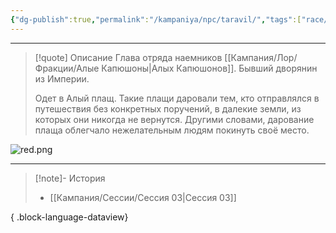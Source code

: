 ```yaml
---
{"dg-publish":true,"permalink":"/kampaniya/npc/taravil/","tags":["race/human","affinity/friendly","job/mercenary"],"created":"2025-01-08T06:30:47.455+03:00","updated":"2025-01-09T10:38:29.848+03:00"}
---
```




<hr></hr>

> [!quote] Описание
> Глава отряда наемников [[Кампания/Лор/Фракции/Алые Капюшоны\|Алых Капюшонов]]. Бывший дворянин из Империи. 
> 
> Одет в Алый плащ. Такие плащи даровали тем, кто отправлялся в путешествия без конкретных поручений, в далекие земли, из которых они никогда не вернутся. Другими словами, дарование плаща облегчало нежелательным людям покинуть своё место.


![red.png](/img/user/%D0%90%D1%81%D1%81%D0%B5%D1%82%D1%8B/NPC/red.png)


<hr></hr>

> [!note]- История
>  - [[Кампания/Сессии/Сессия 03\|Сессия 03]]
> 
{ .block-language-dataview}
